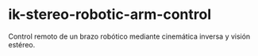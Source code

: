 # ik-stereo-robotic-arm-control
Control remoto de un brazo robótico mediante cinemática inversa y visión estéreo.

